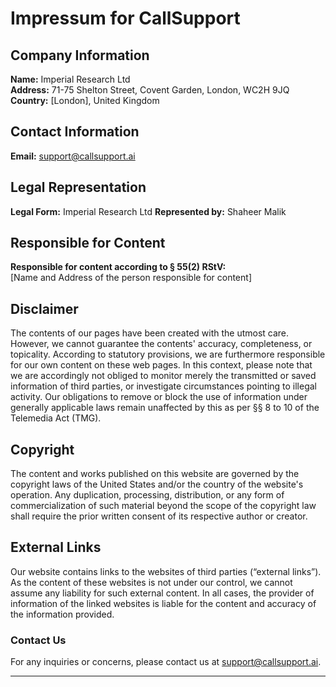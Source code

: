 # Impressum for CallSupport

## Company Information

**Name:** Imperial Research Ltd  
**Address:** 71-75 Shelton Street, Covent Garden, London, WC2H 9JQ 
**Country:** [London], United Kingdom  

## Contact Information

**Email:** [support@callsupport.ai](mailto:support@callsupport.ai)  

## Legal Representation

**Legal Form:** Imperial Research Ltd 
**Represented by:** Shaheer Malik 

## Responsible for Content

**Responsible for content according to § 55(2) RStV:**  
[Name and Address of the person responsible for content]  

## Disclaimer

The contents of our pages have been created with the utmost care. However, we cannot guarantee the contents' accuracy, completeness, or topicality. According to statutory provisions, we are furthermore responsible for our own content on these web pages. In this context, please note that we are accordingly not obliged to monitor merely the transmitted or saved information of third parties, or investigate circumstances pointing to illegal activity. Our obligations to remove or block the use of information under generally applicable laws remain unaffected by this as per §§ 8 to 10 of the Telemedia Act (TMG).

## Copyright

The content and works published on this website are governed by the copyright laws of the United States and/or the country of the website's operation. Any duplication, processing, distribution, or any form of commercialization of such material beyond the scope of the copyright law shall require the prior written consent of its respective author or creator.

## External Links

Our website contains links to the websites of third parties (“external links”). As the content of these websites is not under our control, we cannot assume any liability for such external content. In all cases, the provider of information of the linked websites is liable for the content and accuracy of the information provided.

### Contact Us

For any inquiries or concerns, please contact us at [support@callsupport.ai](mailto:support@callsupport.ai).

---